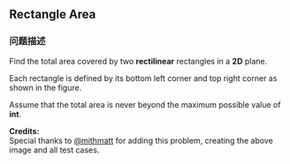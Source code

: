 ## Rectangle Area  
### 问题描述
Find the total area covered by two **rectilinear** rectangles in a **2D** plane.

Each rectangle is defined by its bottom left corner and top right corner as shown in the figure.

Assume that the total area is never beyond the maximum possible value of **int**.

**Credits:**<br />Special thanks to [@mithmatt](https://leetcode.com/discuss/user/mithmatt) for adding this problem, creating the above image and all test cases.
